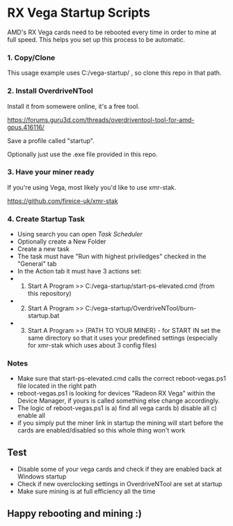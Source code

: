 # RX Vega Startup Scripts
AMD's RX Vega cards need to be rebooted every time in order to mine at full speed. This helps you set up this process to be automatic.


### 1. Copy/Clone

  This usage example uses C:/vega-startup/ , so clone this repo in that path.
  
### 2. Install OverdriveNTool

  Install it from somewere online, it's a free tool. 
  
  https://forums.guru3d.com/threads/overdriventool-tool-for-amd-gpus.416116/
  
  Save a profile called "startup".
  
  Optionally just use the .exe file provided in this repo.
  
### 3. Have your miner ready

  If you're using Vega, most likely you'd like to use xmr-stak. 
  
  https://github.com/fireice-uk/xmr-stak

### 4. Create Startup Task

- Using search you can open *Task Scheduler*
- Optionally create a New Folder
- Create a new task
- The task must have "Run with highest priviledges" checked in the "General" tab
- In the Action tab it must have 3 actions set:
- 1) Start A Program >> C:/vega-startup/start-ps-elevated.cmd (from this repository)
- 2) Start A Program >> C:/vega-startup/OverdriveNTool/burn-startup.bat
- 3) Start A Program >> {PATH TO YOUR MINER} - for START IN set the same directory so that it uses your predefined settings (especially for xmr-stak which uses about 3 config files)

### Notes

- Make sure that start-ps-elevated.cmd calls the correct reboot-vegas.ps1 file located in the right path
- reboot-vegas.ps1 is looking for devices "Radeon RX Vega" within the Device Manager, if yours is called something else change accordingly.
- The logic of reboot-vegas.ps1 is a) find all vega cards b) disable all c) enable all
- if you simply put the miner link in startup the mining will start before the cards are enabled/disabled so this whole thing won't work

## Test

- Disable some of your vega cards and check if they are enabled back at Windows startup
- Check if new overclocking settings in OverdriveNTool are set at startup
- Make sure mining is at full efficiency all the time

## Happy rebooting and mining :)
